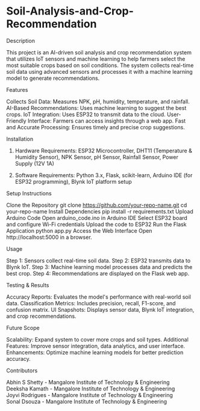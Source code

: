 # Soil-Analysis-and-Crop-Recommendation
Description

This project is an AI-driven soil analysis and crop recommendation system that utilizes IoT sensors and machine learning to help farmers select the most suitable crops based on soil conditions. The system collects real-time soil data using advanced sensors and processes it with a machine learning model to generate recommendations.

Features

Collects Soil Data: Measures NPK, pH, humidity, temperature, and rainfall.
AI-Based Recommendations: Uses machine learning to suggest the best crops.
IoT Integration: Uses ESP32 to transmit data to the cloud.
User-Friendly Interface: Farmers can access insights through a web app.
Fast and Accurate Processing: Ensures timely and precise crop suggestions.

Installation
1. Hardware Requirements:
ESP32 Microcontroller, 
DHT11 (Temperature & Humidity Sensor), 
NPK Sensor, 
pH Sensor, 
Rainfall Sensor, 
Power Supply (12V 1A)

2. Software Requirements:
Python 3.x, 
Flask, 
scikit-learn, 
Arduino IDE (for ESP32 programming), 
Blynk IoT platform setup

Setup Instructions

Clone the Repository
git clone https://github.com/your-repo-name.git
cd your-repo-name
Install Dependencies
pip install -r requirements.txt
Upload Arduino Code
Open arduino_code.ino in Arduino IDE
Select ESP32 board and configure Wi-Fi credentials
Upload the code to ESP32
Run the Flask Application
python app.py
Access the Web Interface
Open http://localhost:5000 in a browser.

Usage

Step 1: Sensors collect real-time soil data.
Step 2: ESP32 transmits data to Blynk IoT.
Step 3: Machine learning model processes data and predicts the best crop.
Step 4: Recommendations are displayed on the Flask web app.

Testing & Results

Accuracy Reports: Evaluates the model's performance with real-world soil data.
Classification Metrics: Includes precision, recall, F1-score, and confusion matrix.
UI Snapshots: Displays sensor data, Blynk IoT integration, and crop recommendations.

Future Scope

Scalability: Expand system to cover more crops and soil types.
Additional Features: Improve sensor integration, data analytics, and user interface.
Enhancements: Optimize machine learning models for better prediction accuracy.

Contributors

Abhin S Shetty - Mangalore Institute of Technology & Engineering  
Deeksha Kamath - Mangalore Institute of Technology & Engineering  
Joyvi Rodrigues - Mangalore Institute of Technology & Engineering  
Sonal Dsouza - Mangalore Institute of Technology & Engineering
